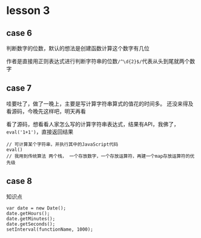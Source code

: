 
# lesson 3
## case 6
判断数字的位数，默认的想法是创建函数计算这个数字有几位

作者是直接用正则表达式进行判断字符串的位数`/^\d{2}$/`代表从头到尾就两个数字
## case 7
哇要吐了，做了一晚上，主要是写计算字符串算式的值花的时间多。
还没来得及看源码，今晚先这样吧，明天再看

看了源码，想看看人家怎么写的计算字符串表达式，结果有API，我佛了，`eval('1+1')`，直接返回结果

```
// 可计算某个字符串，并执行其中的JavaScript代码
eval()
// 我用到传统算法 两个栈， 一个存放数字，一个存放运算符，再建一个map存放运算符的优先级
```
## case 8
知识点
```
var date = new Date();
date.getHours();
date.getMinutes();
date.getSeconds();
setInterval(functionName, 1000);
```

